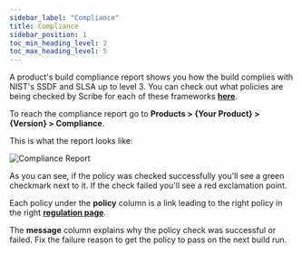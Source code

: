 ```yaml
---
sidebar_label: "Compliance"
title: Compliance
sidebar_position: 1
toc_min_heading_level: 2
toc_max_heading_level: 5
---
```


A product's build compliance report shows you how the build complies with NIST's SSDF and SLSA up to level 3. You can check out what policies are being checked by Scribe for each of these frameworks **[here](../ssc-regulations/)**.

To reach the compliance report go to **Products > {Your Product} > {Version} > Compliance**.

This is what the report looks like:

<img src='../../img/start/compliance-start.jpg' alt='Compliance Report'/> 

As you can see, if the policy was checked successfully you'll see a green checkmark next to it. If the check failed you'll see a red exclamation point. 

Each policy under the **policy** column is a link leading to the right policy in the right **[regulation page](../ssc-regulations/)**.

The **message** column explains why the policy check was successful or failed. Fix the failure reason to get the policy to pass on the next build run.
